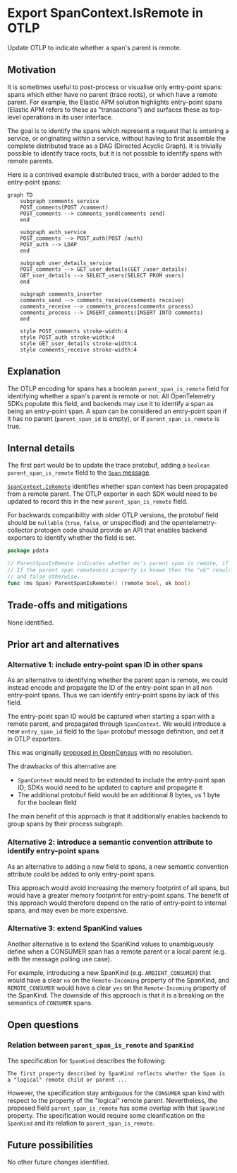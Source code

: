 # Export SpanContext.IsRemote in OTLP

Update OTLP to indicate whether a span's parent is remote.

## Motivation

It is sometimes useful to post-process or visualise only entry-point spans: spans which either have no parent (trace roots), or which have a remote parent.
For example, the Elastic APM solution highlights entry-point spans (Elastic APM refers to these as "transactions") and surfaces these as top-level operations
in its user interface.

The goal is to identify the spans which represent a request that is entering a service, or originating within a service, without having to first assemble the
complete distributed trace as a DAG (Directed Acyclic Graph). It is trivially possible to identify trace roots, but it is not possible to identify spans with
remote parents.

Here is a contrived example distributed trace, with a border added to the entry-point spans:

```mermaid
graph TD
    subgraph comments_service
    POST_comments(POST /comment)
    POST_comments --> comments_send(comments send)
    end

    subgraph auth_service
    POST_comments --> POST_auth(POST /auth)
    POST_auth --> LDAP
    end

    subgraph user_details_service
    POST_comments --> GET_user_details(GET /user_details)
    GET_user_details --> SELECT_users(SELECT FROM users)
    end

    subgraph comments_inserter
    comments_send --> comments_receive(comments receive)
    comments_receive --> comments_process(comments process)
    comments_process --> INSERT_comments(INSERT INTO comments)
    end

    style POST_comments stroke-width:4
    style POST_auth stroke-width:4
    style GET_user_details stroke-width:4
    style comments_receive stroke-width:4
```

## Explanation

The OTLP encoding for spans has a boolean `parent_span_is_remote` field for identifying whether a span's parent is remote or not.
All OpenTelemetry SDKs populate this field, and backends may use it to identify a span as being an entry-point span.
A span can be considered an entry-point span if it has no parent (`parent_span_id` is empty), or if `parent_span_is_remote` is true.

## Internal details

The first part would be to update the trace protobuf, adding a `boolean parent_span_is_remote` field to the
[`Span` message](https://github.com/open-telemetry/opentelemetry-proto/blob/b43e9b18b76abf3ee040164b55b9c355217151f3/opentelemetry/proto/trace/v1/trace.proto#L84).

[`SpanContext.IsRemote`](https://github.com/open-telemetry/opentelemetry-specification/blob/main/specification/trace/api.md#isremote) identifies whether span context has been propagated from a remote parent.
The OTLP exporter in each SDK would need to be updated to record this in the new `parent_span_is_remote` field.

For backwards compatibility with older OTLP versions, the protobuf field should be `nullable` (`true`, `false`, or unspecified)
and the opentelemetry-collector protogen code should provide an API that enables backend exporters to identify whether the field is set.

```go
package pdata

// ParentSpanIsRemote indicates whether ms's parent span is remote, if known.
// If the parent span remoteness property is known then the "ok" result will be true,
// and false otherwise.
func (ms Span) ParentSpanIsRemote() (remote bool, ok bool)
```

## Trade-offs and mitigations

None identified.

## Prior art and alternatives

### Alternative 1: include entry-point span ID in other spans

As an alternative to identifying whether the parent span is remote, we could instead encode and propagate the ID of the entry-point span in all non entry-point spans.
Thus we can identify entry-point spans by lack of this field.

The entry-point span ID would be captured when starting a span with a remote parent, and propagated through `SpanContext`. We would introduce a new `entry_span_id` field to
the `Span` protobuf message definition, and set it in OTLP exporters.

This was originally [proposed in OpenCensus](https://github.com/census-instrumentation/opencensus-specs/issues/229) with no resolution.

The drawbacks of this alternative are:

- `SpanContext` would need to be extended to include the entry-point span ID; SDKs would need to be updated to capture and propagate it
- The additional protobuf field would be an additional 8 bytes, vs 1 byte for the boolean field

The main benefit of this approach is that it additionally enables backends to group spans by their process subgraph.

### Alternative 2: introduce a semantic convention attribute to identify entry-point spans

As an alternative to adding a new field to spans, a new semantic convention attribute could be added to only entry-point spans.

This approach would avoid increasing the memory footprint of all spans, but would have a greater memory footprint for entry-point spans.
The benefit of this approach would therefore depend on the ratio of entry-point to internal spans, and may even be more expensive.

### Alternative 3: extend SpanKind values

Another alternative is to extend the SpanKind values to unambiguously define when a CONSUMER span has a remote parent or a local parent (e.g. with the message polling use case).

For example, introducing a new SpanKind (e.g. `AMBIENT_CONSUMER`) that would have a clear `no` on the `Remote-Incoming` property of the SpanKind, and `REMOTE_CONSUMER` would have a clear `yes` on the `Remote-Incoming` property of the SpanKind. The downside of this approach is that it is a breaking on the semantics of `CONSUMER` spans.

## Open questions

### Relation between `parent_span_is_remote` and `SpanKind`
The specification for `SpanKind` describes the following:

```
The first property described by SpanKind reflects whether the Span is a "logical" remote child or parent ...
```

However, the specification stay ambiguous for the `CONSUMER` span kind with respect to the property of the "logical" remote parent.
Nevertheless, the proposed field `parent_span_is_remote` has some overlap with that `SpanKind` property.
The specification would require some clearification on the `SpanKind` and its relation to `parent_span_is_remote`.

## Future possibilities

No other future changes identified.
